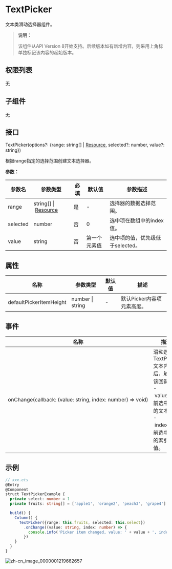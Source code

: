# TextPicker

文本类滑动选择器组件。

>  **说明：**
>
>  该组件从API Version 8开始支持。后续版本如有新增内容，则采用上角标单独标记该内容的起始版本。


## 权限列表

无


## 子组件

无


## 接口

TextPicker(options?: {range: string[] | [Resource](ts-types.md#resource), selected?: number, value?: string})

根据range指定的选择范围创建文本选择器。

**参数：**

| 参数名      | 参数类型     | 必填   | 默认值   | 参数描述            |
| -------- | -------- | ---- | ----- | --------------- |
| range    | string[]&nbsp;\|&nbsp;[Resource](ts-types.md#resource) | 是    | -     | 选择器的数据选择范围。     |
| selected | number   | 否    | 0 | 选中项在数组中的index值。 |
| value | string | 否 | 第一个元素值 | 选中项的值，优先级低于selected。 |

## 属性

| 名称                    | 参数类型         | 默认值 | 描述                       |
| ----------------------- | ---------------- | ------ | -------------------------- |
| defaultPickerItemHeight | number \| string | -      | 默认Picker内容项元素高度。 |


## 事件

| 名称                                                         | 描述                                                         |
| ------------------------------------------------------------ | ------------------------------------------------------------ |
| onChange(callback:&nbsp;(value:&nbsp;string,&nbsp;index:&nbsp;number)&nbsp;=&gt;&nbsp;void) | 滑动选中TextPicker文本内容后，触发该回调。<br/>-&nbsp;value:&nbsp;当前选中项的文本。<br/>-&nbsp;index:&nbsp;当前选中项的索引值。 |


## 示例

```ts
// xxx.ets
@Entry
@Component
struct TextPickerExample {
  private select: number = 1
  private fruits: string[] = ['apple1', 'orange2', 'peach3', 'grape4']

  build() {
    Column() {
      TextPicker({range: this.fruits, selected: this.select})
        .onChange((value: string, index: number) => {
          console.info('Picker item changed, value: ' + value + ', index: ' + index)
        })
    }
  }
}
```

![zh-cn_image_0000001219662657](figures/zh-cn_image_0000001219662657.png)

